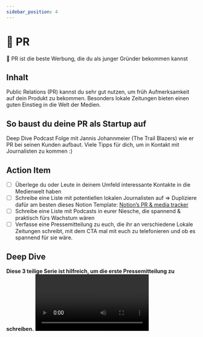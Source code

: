```yaml
---
sidebar_position: 4
---
```


# 💬 PR

<Callout>
  📍 PR ist die beste Werbung, die du als junger Gründer bekommen kannst
</Callout>

## Inhalt

Public Relations (PR) kannst du sehr gut nutzen, um früh Aufmerksamkeit auf dein Produkt zu bekommen. Besonders lokale Zeitungen bieten einen guten Einstieg in die Welt der Medien.

## So baust du deine PR als Startup auf

Deep Dive Podcast Folge mit Jannis Johannmeier (The Trail Blazers) wie er PR bei seinen Kunden aufbaut.
Viele Tipps für dich, um in Kontakt mit Journalisten zu kommen :)

<Spotify source="https://open.spotify.com/episode/61NlCEBMRrNy3g22DMhcjO" />

## Action Item

- [ ] Überlege du oder Leute in deinem Umfeld interessante Kontakte in die Medienwelt haben
- [ ] Schreibe eine Liste mit potentiellen lokalen Journalisten auf
      ⇒ Dupliziere dafür am besten dieses Notion Template: [Notion’s PR & media tracker](https://www.notion.so/Notion-s-PR-media-tracker-d9123763f336402b8c64db225b792edc?pvs=21)
- [ ] Schreibe eine Liste mit Podcasts in eurer Niesche, die spannend & praktisch fürs Wachstum wären
- [ ] Verfasse eine Pressemitteilung zu euch, die ihr an verschiedene Lokale Zeitungen schreibt, mit dem CTA mal mit euch zu telefonieren und ob es spannend für sie wäre.

## Deep Dive

**Diese 3 teilige Serie ist hilfreich, um die erste Pressemitteilung zu schreiben.**
<Grid>
<Video sourceId="PgDSxeOJtOM" />
<Video sourceId="WCbETuZckVw" />
<Video sourceId="Zdh6Zv5nsdg" />

</Grid>
